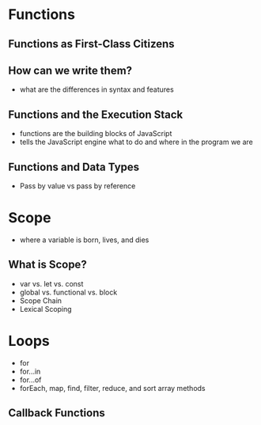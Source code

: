 # Functions

## Functions as First-Class Citizens

## How can we write them?
- what are the differences in syntax and features

## Functions and the Execution Stack
- functions are the building blocks of JavaScript
- tells the JavaScript engine what to do and where in the program we are

## Functions and Data Types
- Pass by value vs pass by reference

# Scope
- where a variable is born, lives, and dies

## What is Scope?
- var vs. let vs. const
- global vs. functional vs. block
- Scope Chain
- Lexical Scoping

# Loops
- for
- for...in
- for...of
- forEach, map, find, filter, reduce, and sort array methods

## Callback Functions
